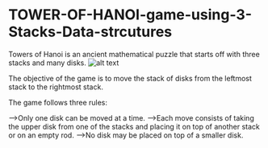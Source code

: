 # TOWER-OF-HANOI-game-using-3-Stacks-Data-strcutures
Towers of Hanoi is an ancient mathematical puzzle that starts off with three stacks and many disks.
![alt text](https://content.codecademy.com/courses/stack-project/towrsofhanoi.gif)

The objective of the game is to move the stack of disks from the leftmost stack to the rightmost stack.

The game follows three rules:

-->Only one disk can be moved at a time.
-->Each move consists of taking the upper disk from one of the stacks and placing it on top of another stack or on an empty rod.
-->No disk may be placed on top of a smaller disk.
